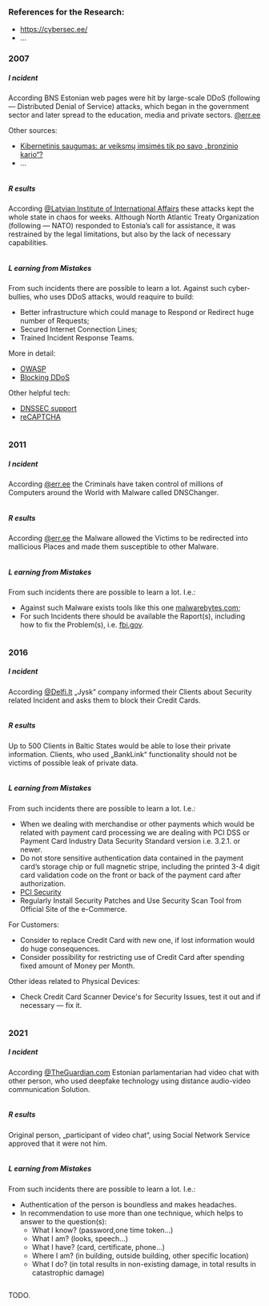### References for the Research:
* https://cybersec.ee/
* ...


### 2007

##### I ncident

According BNS Estonian web pages were hit by large-scale DDoS (following — Distributed Denial of Service) attacks, which began in the government sector and later spread to the education, media and private sectors. [@err.ee](https://news.err.ee/592250/cert-chief-estonia-s-cyber-crisis-management-capability-improved-in-decade) 

Other sources:
* [Kibernetinis saugumas: ar veiksmų imsimės tik po savo „bronzinio kario“?](https://www.lrt.lt/naujienos/lietuvoje/2/168557/kibernetinis-saugumas-ar-veiksmu-imsimes-tik-po-savo-bronzinio-kario)
* ...
```

```
##### R esults 

According [@Latvian Institute of International Affairs](https://www.liia.lv/en/publications/the-riga-conference-papers-2019-nato-at-70-in-the-baltic-sea-region-815) these attacks kept the whole state in chaos for weeks. Although North Atlantic Treaty Organization (following — NATO) responded to Estonia’s call for assistance, it was restrained by the legal limitations, but also by the lack of necessary capabilities. 
```

```
##### L earning from Mistakes 

From such incidents there are possible to learn a lot. Against such cyber-bullies, who uses DDoS attacks, would reaquire to build:
* Better infrastructure which could manage to Respond or Redirect huge number of Requests;
* Secured Internet Connection Lines;
* Trained Incident Response Teams.

More in detail:
* [OWASP](https://owasp.org/www-community/attacks/Denial_of_Service)
* [Blocking DDoS](https://owasp.org/www-community/controls/Blocking_Brute_Force_Attacks)

Other helpful tech:
* [DNSSEC support](https://www.isc.org/blogs/bind-9-10-dnssec-crypto-and-changes-to-existing-behavior/)
* [reCAPTCHA](https://www.google.com/recaptcha/about/)
```

```
### 2011

##### I ncident

According [@err.ee](https://www.err.ee/357975/fbi-usa-taotleb-eestis-vahistatud-kuberkurjategijate-valjaandmist) the Criminals have taken control of millions of Computers around the World with Malware called DNSChanger. 
```

```
##### R esults 

According [@err.ee](https://www.err.ee/357975/fbi-usa-taotleb-eestis-vahistatud-kuberkurjategijate-valjaandmist) the Malware allowed the Victims to be redirected into mallicious Places and made them susceptible to other Malware.
```

```
##### L earning from Mistakes 

From such incidents there are possible to learn a lot. I.e.:
* Against such Malware exists tools like this one [malwarebytes.com](https://blog.malwarebytes.com/detections/trojan-dnschanger/);
* For such Incidents there should be available the Raport(s), including how to fix the Problem(s), i.e. [fbi.gov](https://www.fbi.gov/file-repository/dns-changer-malware.pdf/view).
```

```
### 2016

##### I ncident

According [@Delfi.lt](https://www.lrt.lt/naujienos/verslas/4/151326/del-galimos-duomenu-vagystes-jysk-praso-pirkeju-blokuoti-mokejimo-korteles) „Jysk“ company informed their Clients about Security related Incident and asks them to block their Credit Cards.
```

```
##### R esults 

Up to 500 Clients in Baltic States would be able to lose their private information.
Clients, who used „BankLink“ functionality should not be victims of possible leak of private data.
```

```
##### L earning from Mistakes 

From such incidents there are possible to learn a lot. I.e.:
* When we dealing with merchandise or other payments which would be related with payment card processing we are dealing with PCI DSS or Payment Card Industry Data Security Standard version i.e. 3.2.1. or newer. 
* Do not store sensitive authentication data contained in the payment card’s storage chip or full magnetic stripe, including the printed 3-4 digit card validation code on the front or back of the payment card after authorization.
* [PCI Security](https://www.pcisecuritystandards.org/pci_security/standards_overview)
* Regularly Install Security Patches and Use Security Scan Tool from Official Site of the e-Commerce.

For Customers:
* Consider to replace Credit Card with new one, if lost information would do huge consequences.
* Consider possibility for restricting use of Credit Card after spending fixed amount of Money per Month.

Other ideas related to Physical Devices:
* Check Credit Card Scanner Device's for Security Issues, test it out and if necessary — fix it. 
```

```
### 2021

##### I ncident

According [@TheGuardian.com](https://www.rtlnieuws.nl/tech/artikel/5226954/deepfake-rusland-navalny-europese-politici) Estonian parlamentarian had video chat with other person, who used deepfake technology using distance audio-video communication Solution.
```

```
##### R esults 

Original person, „participant of video chat“, using Social Network Service approved that it were not him.   
```

```
##### L earning from Mistakes 

From such incidents there are possible to learn a lot. I.e.:
* Authentication of the person is boundless and makes headaches.
* In recommendation to use more than one technique, which helps to answer to the question(s): 
    * What I know? (password,one time token...)
    * What I am? (looks, speech...)
    * What I have? (card, certificate, phone...)
    * Where I am? (in building, outside building, other specific location)
    * What I do? (in total results in non-existing damage, in total results in catastrophic damage)
```

```

TODO.


